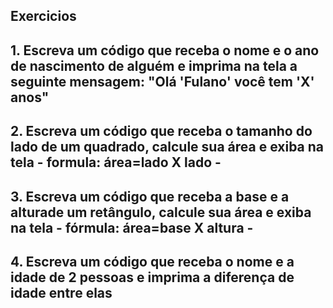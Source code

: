## Exercicios

## 1. Escreva um código que receba o nome e o ano de nascimento de alguém e imprima na tela a seguinte mensagem: "Olá 'Fulano' você tem 'X' anos"

## 2. Escreva um código que receba o tamanho do lado de um quadrado, calcule sua área e exiba na tela - formula: área=lado X lado -

## 3. Escreva um código que receba a base e a alturade um retângulo, calcule sua área e exiba na tela - fórmula: área=base X altura - 

## 4. Escreva um código que receba o nome e a idade de 2 pessoas e imprima a diferença de idade entre elas
